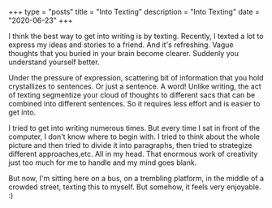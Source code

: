 +++
type = "posts"
title = "Into Texting"
description = "Into Texting"
date = "2020-06-23" 
+++


I think the best way to get into writing is by texting. Recently, I texted a lot to express my ideas and stories to a friend. And it's refreshing. Vague thoughts that you buried in your brain become clearer. Suddenly you understand yourself better.

Under the pressure of expression, scattering bit of information that you hold crystallizes to sentences. Or just a sentence. A word!
Unlike writing, the act of texting segmentize your cloud of thoughts to different sacs that can be combined into different sentences. So it requires less effort and is easier to get into.

I tried to get into writing numerous times. But every time I sat in front of the computer, I don't know where to begin with. I tried to think about the whole picture and then tried to divide it into paragraphs, then tried to strategize different approaches,etc. All in my head. That enormous work of creativity just too much for me to handle and my mind goes blank.

But now, I'm sitting here on a bus, on a trembling platform, in the middle of a crowded street, texting this to myself. But somehow, it feels very enjoyable. :)